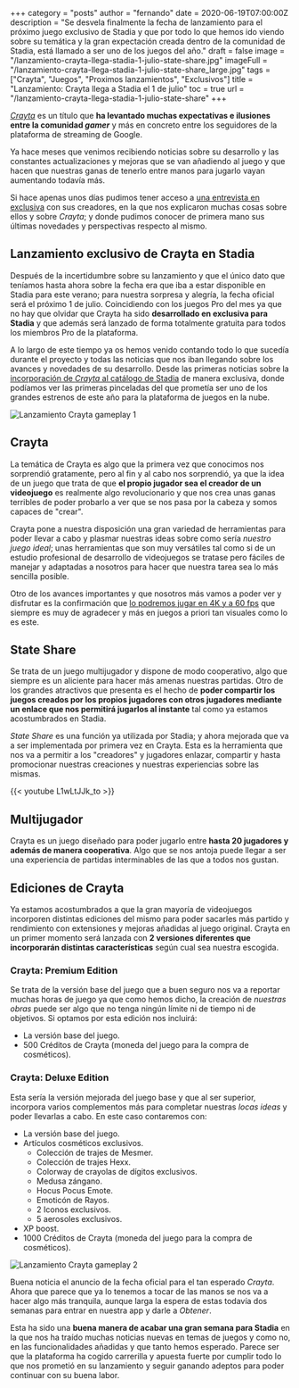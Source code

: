 +++
category = "posts"
author = "fernando"
date = 2020-06-19T07:00:00Z
description = "Se desvela finalmente la fecha de lanzamiento para el próximo juego exclusivo de Stadia y que por todo lo que hemos ido viendo sobre su temática y la gran expectación creada dentro de la comunidad de Stadia, está llamado a ser uno de los juegos del año."
draft = false
image = "/lanzamiento-crayta-llega-stadia-1-julio-state-share.jpg"
imageFull = "/lanzamiento-crayta-llega-stadia-1-julio-state-share_large.jpg"
tags = ["Crayta", "Juegos", "Proximos lanzamientos", "Exclusivos"]
title = "Lanzamiento: Crayta llega a Stadia el 1 de julio"
toc = true
url = "/lanzamiento-crayta-llega-stadia-1-julio-state-share"
+++

<a class="u-anchor" href="/crayta">*Crayta*</a> es un título que **ha levantado muchas expectativas e ilusiones entre la comunidad _gamer_** y más en concreto entre los seguidores de la plataforma de streaming de Google. 

Ya hace meses que venimos recibiendo noticias sobre su desarrollo y las constantes actualizaciones y mejoras que se van añadiendo al juego y que hacen que nuestras ganas de tenerlo entre manos para jugarlo vayan aumentando todavía más.

Si hace apenas unos días pudimos tener acceso a <a class="u-anchor" href="entrevista-crayta-stadia/">una entrevista en exclusiva</a> con sus creadores, en la que nos explicaron muchas cosas sobre ellos y sobre _Crayta_; y donde pudimos conocer de primera mano sus últimas novedades y perspectivas respecto al mismo.

## Lanzamiento exclusivo de Crayta en Stadia

Después de la incertidumbre sobre su lanzamiento y que el único dato que teníamos hasta ahora sobre la fecha era que iba a estar disponible en Stadia para este verano; para nuestra sorpresa y alegría, la fecha oficial será el próximo 1 de julio. Coincidiendo con los juegos Pro del mes ya que no hay que olvidar que Crayta ha sido **desarrollado en exclusiva para Stadia** y que además será lanzado de forma totalmente gratuita para todos los miembros Pro de la plataforma.

A lo largo de este tiempo ya os hemos venido contando todo lo que sucedía durante el proyecto y todas las noticias que nos iban llegando sobre los avances y novedades de su desarrollo. Desde las primeras noticias sobre la <a class="u-anchor" href="/crayta-el-nuevo-juego-exclusivo-de-stadia/">incorporación de *Crayta* al catálogo de Stadia</a> de manera exclusiva, donde podíamos ver las primeras pinceladas del que prometía ser uno de los grandes estrenos de este año para la plataforma de juegos en la nube.

<img class="u-borderImage u-lazyload lazyload" loading="lazy" data-src="/lanzamiento-crayta-llega-stadia-1-julio-state-share/lanzamiento-crayta-llega-stadia-1-julio-state-share-2.png" alt="Lanzamiento Crayta gameplay 1" title="Lanzamiento Crayta gameplay 1" />

## Crayta

La temática de Crayta es algo que la primera vez que conocimos nos sorprendió gratamente, pero al fin y al cabo nos sorprendió, ya que la idea de un juego que trata de que **el propio jugador sea el creador de un videojuego** es realmente algo revolucionario y que nos crea unas ganas terribles de poder probarlo a ver que se nos pasa por la cabeza y somos capaces de "crear".

Crayta pone a nuestra disposición una gran variedad de herramientas para poder llevar a cabo y plasmar nuestras ideas sobre como sería *nuestro juego ideal*; unas herramientas que son muy versátiles tal como si de un estudio profesional de desarrollo de videojuegos se tratase pero fáciles de manejar y adaptadas a nosotros para hacer que nuestra tarea sea lo más sencilla posible.

Otro de los avances importantes y que nosotros más vamos a poder ver y disfrutar es la confirmación que <a class="u-anchor" href="crayta-estara-en-4k-y-tendra-state-share/">lo podremos jugar en 4K y a 60 fps</a> que siempre es muy de agradecer y más en juegos a priori tan visuales como lo es este.

## State Share

Se trata de un juego multijugador y dispone de modo cooperativo, algo que siempre es un aliciente para hacer más amenas nuestras partidas. Otro de los grandes atractivos que presenta es el hecho de **poder compartir los juegos creados por los propios jugadores con otros jugadores mediante un enlace que nos permitirá jugarlos al instante** tal como ya estamos acostumbrados en Stadia.

*State Share* es una función ya utilizada por Stadia; y ahora mejorada que va a ser implementada por primera vez en Crayta. Esta es la herramienta que nos va a permitir a los "creadores" y jugadores enlazar, compartir y hasta promocionar nuestras creaciones y nuestras experiencias sobre las mismas.

<div class="u-youtube">
  {{< youtube L1wLtJJk_to >}}
</div>

## Multijugador

Crayta es un juego diseñado para poder jugarlo entre **hasta 20 jugadores y además de manera cooperativa**. Algo que se nos antoja puede llegar a ser una experiencia de partidas interminables de las que a todos nos gustan.

## Ediciones de Crayta

Ya estamos acostumbrados a que la gran mayoría de videojuegos incorporen distintas ediciones del mismo para poder sacarles más partido y rendimiento con extensiones y mejoras añadidas al juego original. Crayta en un primer momento será lanzada con **2 versiones diferentes que incorporarán distintas características** según cual sea nuestra escogida.

### Crayta: Premium Edition

Se trata de la versión base del juego que a buen seguro nos va a reportar muchas horas de juego ya que como hemos dicho, la creación de *nuestras obras* puede ser algo que no tenga ningún límite ni de tiempo ni de objetivos. Si optamos por esta edición nos incluirá:

- La versión base del juego.
- 500 Créditos de Crayta (moneda del juego para la compra de cosméticos).

### Crayta: Deluxe Edition

Esta sería la versión mejorada del juego base y que al ser superior, incorpora varios complementos más para completar nuestras *locas ideas* y poder llevarlas a cabo. En este caso contaremos con:

- La versión base del juego.
- Artículos cosméticos exclusivos.
  - Colección de trajes de Mesmer.
  - Colección de trajes Hexx.
  - Colorway de crayolas de dígitos exclusivos.
  - Medusa zángano.
  - Hocus Pocus Emote.
  - Emoticón de Rayos.
  - 2 Iconos exclusivos.
  - 5 aerosoles exclusivos.
- XP boost.
- 1000 Créditos de Crayta (moneda del juego para la compra de cosméticos).

<img class="u-borderImage u-lazyload lazyload" loading="lazy" data-src="/lanzamiento-crayta-llega-stadia-1-julio-state-share/lanzamiento-crayta-llega-stadia-1-julio-state-share-3.jpg" alt="Lanzamiento Crayta gameplay 2" title="Lanzamiento Crayta gameplay 2" />

Buena noticia el anuncio de la fecha oficial para el tan esperado _Crayta_. Ahora que parece que ya lo tenemos a tocar de las manos se nos va a hacer algo más tranquila, aunque larga la espera de estas todavía dos semanas para entrar en nuestra app y darle a *Obtener*.

Esta ha sido una **buena manera de acabar una gran semana para Stadia** en la que nos ha traído muchas noticias nuevas en temas de juegos y como no, en las funcionalidades añadidas y que tanto hemos esperado. Parece ser que la plataforma ha cogido carrerilla y apuesta fuerte por cumplir todo lo que nos prometió en su lanzamiento y seguir ganando adeptos para poder continuar con su buena labor.

